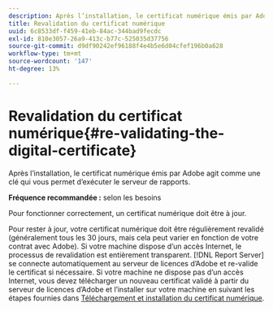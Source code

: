 ```yaml
---
description: Après l’installation, le certificat numérique émis par Adobe agit comme une clé qui vous permet d’exécuter le serveur de rapports.
title: Revalidation du certificat numérique
uuid: 6c8533df-f459-41eb-84ac-344bad9fecdc
exl-id: 810e3057-26a9-413c-b77c-525035d37756
source-git-commit: d9df90242ef96188f4e4b5e6d04cfef196b0a628
workflow-type: tm+mt
source-wordcount: '147'
ht-degree: 13%

---
```


# Revalidation du certificat numérique{#re-validating-the-digital-certificate}

Après l’installation, le certificat numérique émis par Adobe agit comme une clé qui vous permet d’exécuter le serveur de rapports.

**Fréquence recommandée :** selon les besoins

Pour fonctionner correctement, un certificat numérique doit être à jour.

Pour rester à jour, votre certificat numérique doit être régulièrement revalidé (généralement tous les 30 jours, mais cela peut varier en fonction de votre contrat avec Adobe). Si votre machine dispose d’un accès Internet, le processus de revalidation est entièrement transparent. [!DNL Report Server] se connecte automatiquement au serveur de licences d’Adobe et re-valide le certificat si nécessaire. Si votre machine ne dispose pas d’un accès Internet, vous devez télécharger un nouveau certificat validé à partir du serveur de licences d’Adobe et l’installer sur votre machine en suivant les étapes fournies dans [Téléchargement et installation du certificat numérique](../../../home/c-rpt-oview/c-inst-rpt/c-install-dig-cert/c-install-dig-cert.md#concept-5a61fc67df3643598c7c403962075f76).
